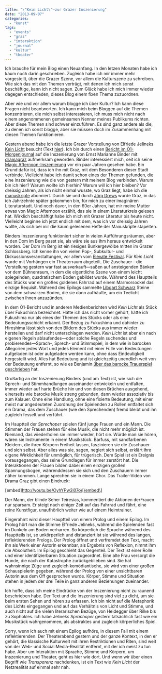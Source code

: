 ```yaml
---
title: "\"Kein Licht\"—zur Grazer Inszenierung"
date: "2013-09-07"
categories: 
  - "kunst"
tags: 
  - "events"
  - "graz"
  - "interaktion"
  - "journal"
  - "kultur"
  - "theater"
---
```


Ich brauche für mein Blog einen Neuanfang. In den letzen Monaten habe ich kaum noch darin geschrieben. Zugleich habe ich mir immer mehr vorgestellt, über die Grazer Szene, vor allem die Kulturszene zu schreiben. Wie sich das mit den Themen verträgt, mit denen ich mich sonst beschäftige, kann ich nicht sagen. Zum Glück habe ich mich immer wieder dagegen entschieden, dieses Blog einem fixen Thema zuzuordnen.

Aber wie und vor allem warum blogge ich über Kultur? Ich kann diese Fragen nicht beantworten. Ich kann mich beim Bloggen auf die Themen konzentrieren, die mich selbst interessieren, ich muss mich nicht nach einem angenommenen gemeinsamen Nenner meines Publikums richten. Aber diese Themen sind schwer einzuführen. Es sind ganz andere als die, zu denen ich sonst blogge, aber sie müssen doch im Zusammenhang mit diesen Themen funktionieren.

Gestern abend habe ich die letzte Grazer Vorstellung von Elfriede Jelineks [Kein Licht](http://dramagraz.mur.at/dramagraz/index.php?menue=produktionen&produktion=licht.txt&back=index.php?menue=start "Elfriede Jelinek : Kein Licht") besucht (Text [hier](http://dramagraz.mur.at/dramagraz/produktionen/licht/presse/130902_OE1_Kultur-aktuell.mp3 "dramagraz.mur.at/dramagraz/produktionen/licht/presse/130902_OE1_Kultur-aktuell.mp3")). Ich bin durch einen [Bericht im Ö1-Morgenjournal](http://dramagraz.mur.at/dramagraz/produktionen/licht/presse/130902_OE1_Kultur-aktuell.mp3 "dramagraz.mur.at/dramagraz/produktionen/licht/presse/130902_OE1_Kultur-aktuell.mp3") auf die Inszenierung von Ernst Marianne Binder mit [dramagraz](http://dramagraz.mur.at/dramagraz/index.php?menue=opener "Willkommen dramagraz") aufmerksam geworden. Binder interessiert mich, seit ich seine [Magic Afternoon-Inszenierung](http://dramagraz.mur.at/dramagraz/index.php?menue=archiv&untermenue=dramagraz&kuckucksei=../archiv/bis_2009/archiv_dramagraz_alt/afternoon_000.html&back=-1 "archiv dramagraz") vor ein paar Jahren gesehen habe. Ein Grund dafür ist, dass ich ihn mit Graz, mit dem Besonderen dieser Stadt verbinde. Vielleicht habe ich damit schon eines der Themen gefunden, die eine Inszenierung wie die von gestern mit meinem Blog verbinden. Warum bin ich hier? Warum wollte ich hierhin? Warum will ich hier bleiben? Vor dreissig Jahren, als ich nicht einmal wusste, wo Graz liegt, habe ich die [manuskripte](http://www.manuskripte.at/wordpress/ "manuskripte - Zeitschrift für Literatur") abonniert. Durch sie und durch [Jörg Drews](http://www.amazon.de/Wie-Grazer-auszogen-Literatur-erobern/dp/3423054654 "Wie die Grazer auszogen, die Literatur zu erobern.: Amazon.de: Peter Laemmle, Jörg Drews: Bücher") wurde Graz, in das ich Jahrzehnte später gekommen bin, für mich zu einer imaginären Literaturstadt. Und noch davor, in den 60er Jahren, hat mir meine Mutter etwas von Magic Afternoon erzählt, das sie in einem Literaturkreis gelesen hat. Wirklich beschäftigt habe ich mich mit Grazer Literatur bis heute nicht. Vielleicht beginne ich jetzt endlich mit dem, was ich vor dreissig Jahren wollte, als sich bei mir die kaum gelesenen Hefte der Manuskripte stapelten.

Binders Inszenierung funktioniert sicher in vielen Aufführungsräumen, aber in den Dom im Berg passt sie, als wäre sie aus ihm heraus entwickelt worden. Der Dom im Berg ist ein riesiges Bunkergewölbe mitten im Grazer Schlossberg. Ich kenne ihn von vielen Pop-, Subkultur- und Diskussionsveranstaltungen, vor allem vom [Elevate Festival](http://2013.elevate.at/home/ "Elevate - Elevate Festival 2013"). Für _Kein Licht_ wurde mit Vorhängen ein Theaterraum abgeteilt. Die Zuschauer—die Vorstellung gestern war fast ausverkauft—saßen auf ansteigenden Bänken vor dem Bühnenraum, in dem die eigentliche Szene von einem leicht spiegelnden, quadratischem Boden gebildet wurde. Während des Hauptteils des Stücks war ein großes goldenes Fahrrad auf einem Marmorsockel das einzige Requisit. Während des Epilogs sammelte [Libgart Schwarz](http://de.wikipedia.org/wiki/Libgart_Schwarz "Libgart Schwarz – Wikipedia") Steine von dem schwarzen Boden, die sie dann aufhäufte, um ein Teelicht zwischen ihnen anzuzünden.

In dem Ö1-Bericht und in anderen Medienberichten wird _Kein Licht_ als Stück über Fukushima bezeichnet. Hätte ich das nicht vorher gehört, hätte ich Fukushima nur als eines der Themen des Stücks oder als eine Bedeutungsschicht erkannt. Der Bezug zu Fukushima und dahinter zu Hiroshima lässt sich von den Bildern des Stücks aus immer wieder herstellen und darf nicht unterschlagen werden. _Kein Licht_ ist aber ein nach eigenen Regeln ablaufendes—oder solche Regeln suchendes und probierendes—Sprach-, Sprech- und Stimmspiel, in dem wie in barocken Allegorien jedes Wort und jedes Element mit einer Fülle von Bedeutungen aufgeladen ist oder aufgeladen werden kann, ohne dass Eindeutigkeit hergestellt wird. Alles hat Bedeutung und ist gleichzeitig unendlich weit von der Bedeutung entfernt, so wie es Benjamin [über das barocke Trauerspiel geschrieben](http://www.dhm.de/lemo/html/weimar/kunst/trauerspiel/ "Walter Benjamin: Ursprung des deutschen Trauerspiels") hat.

Großartig an der Inszenierung Binders (und am Text) ist, wie sich die Sprech- und Stimmhandlungen auseinander entwickeln und entfalten, immer wieder auf harte Brüche hin und von diesen Brüchen ausgehend, einerseits wie barocke Musik streng gebunden, dann wieder assoziativ bis zum Kalauer. Ohne eine Handlung, ohne eine fixierte Bedeutung, mit einer meist nur angedeuteten Zuordnung der Spielenden zu Rollen entfaltet sich ein Drama, das dem Zuschauer (wie den Sprechenden) fremd bleibt und ihn zugleich fesselt und verführt.

Im Hauptteil der _Sprechoper_ spielen fünf junge Frauen und ein Mann. Die Stimmen der Frauen stehen für eine Musik, die nicht mehr möglich ist. Niemand, das wiederholen sie immer wieder, hört sie. Würde man sie hören, wären sie Instrumente in einem Musikstück. Barfuss, mit sandfarbenen Kleidern, die ihren Körpern Freiheit lassen, faszinieren sie die Zuschauer und sich selbst. Aber alles was sie, sagen, negiert sich selbst, erklärt ihre eigene Wirklichkeit für unmöglich, für trügerisch. Dem Spiel ist ein Ereignis vorausgegangen, das seine Grundlagen für immer zerstört hat. Die Interaktionen der Frauen bilden dabei einen einzigen großen Spannungsbogen, währenddessen sie sich und den Zuschauern immer näher kommen. Lange sprechen sie in einem Chor. Das Trailer-Video von Drama Graz gibt einen Eindruck:

\[embed\]http://youtu.be/OyhYPw2i07o\[/embed\]

Der Mann, der blinde Seher Teiresias, kommentiert die Aktionen derFrauen nur sparsam. Er steigt nach einiger Zeit auf das Fahrrad und fährt, eine reine Kunstfigur, unaufhörlich weiter wie auf einem Heimtrainer.

Eingerahmt wird dieser Hauptteil von einem Prolog und einem Epilog. Im Prolog hört man die Stimme Elfriede Jelineks, während die Spielenden fast im Dunkeln am Boden verharren. So körperlich die Sprache während des Hauptteils ist, so unkörperlich und distanziert ist sie während des langen, reflektierenden Prologs. Der Prolog öffnet und verfremdet den Text, macht ihn als Werk einer Autorin erkennbar, als Ergebnis von Reflexion, nimmt ihm die Absolutheit. Im Epilog geschieht das Gegenteil. Der Text ist einer Rolle und einer identifizierbaren Situation zugeordnet. Eine alte Frau versorgt die Hunde, die nach der Katastrophe zurückgeblieben sind. Sie hat wahnsinnige Züge und zugleich komödiantische, sie wird von einer großen Schauspielerin gegeben, während der Prolog von einer unsichtbaren Autorin aus dem Off gesprochen wurde. Körper, Stimme und Situation stehen in jedem der drei Teile in ganz anderen Beziehungen zueinander.

Ich hoffe, dass ich meine Eindrücke von der Inszenierung nicht zu raunend beschrieben habe. Der Text und die Inszenierung sind viel zu dicht, um sie beim ersten Sehen und hören zu erfassen. Ich bin nicht auf die Metaphorik des Lichts eingegangen und auf das Verhältnis von Licht und Stimme, und auch nicht auf die vielen literarischen Bezüge, von Heidegger über Rilke bis zu Sophokles. Ich habe Jelineks _Sprachoper_ gestern tatsächlich fast wie ein Musikstück wahrgenommen, als abstraktes und zugleich körperliches Spiel.

Sorry, wenn ich auch mit einem Epilog aufhöre, in diesem Fall mit einem reflektierenden. Der Theaterabend gestern und der ganze Kontext, in den er gehört, die klassische Kulturwelt mit ihren Restriktionen und Riten, sind weit von der Web- und Social Media-Realität entfernt, mit der ich meist zu tun habe. Aber um Interaktion mit Sprache, Stimme und Körpern, um Inszenierung und Theater, geht es hier wie dort. Und wenn wir über einen Begriff wie _Transparenz_ nachdenken, ist ein Text wie _Kein Licht_ der Netzrealität auf einmal sehr nah.
